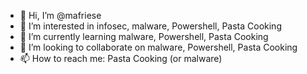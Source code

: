 - 👋 Hi, I’m @mafriese
- 👀 I’m interested in infosec, malware, Powershell, Pasta Cooking 
- 🌱 I’m currently learning malware, Powershell, Pasta Cooking
- 💞️ I’m looking to collaborate on malware, Powershell, Pasta Cooking
- 📫 How to reach me: Pasta Cooking (or malware)

<!---
mafriese/mafriese is a ✨ special ✨ repository because its `README.md` (this file) appears on your GitHub profile.
You can click the Preview link to take a look at your changes.
--->
